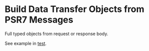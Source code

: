 # Build Data Transfer Objects from PSR7 Messages

Full typed objects from request or response body.

See example in [test](/tests/FreeElephants/JsonApiToolkit/DTO/DocumentTest.php). 
